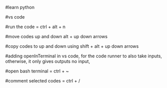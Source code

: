 #learn python

#vs code

#run the code = ctrl + alt + n

#move codes up and down alt + up down arrows

#copy codes to up and down using shift + alt + up down arrows

#adding openInTerminal in vs code, for the code runner to also take inputs, otherwise, it only gives outputs no input,

#open bash terminal = ctrl + ~

#comment selected codes = ctrl + /